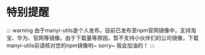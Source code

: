# 特别提醒
::: warning
由于manyi-utils是个人发布，目前已发布至npm官网镜像中，支持淘宝、华为、官网等镜像。由于下载量等原因，暂不支持小伙伴们的公司镜像，下载manyi-utils前请核对您的npm镜像哟~ sorry~  我会加油的！
:::